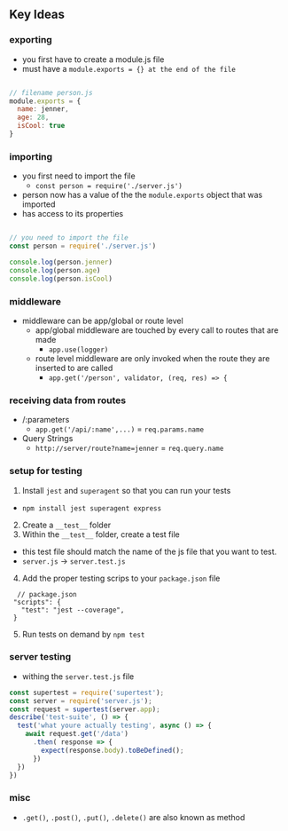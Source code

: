 ## Key Ideas

### exporting
- you first have to create a module.js file
- must have a `module.exports = {} at the end of the file`
```javascript

// filename person.js
module.exports = {
  name: jenner,
  age: 28,
  isCool: true
}
```
### importing
- you first need to import the file
  - `const person = require('./server.js')`
- person now has a value of the the `module.exports` object that was imported
- has access to its properties
```javascript

// you need to import the file
const person = require('./server.js')

console.log(person.jenner)
console.log(person.age)
console.log(person.isCool)
```

### middleware
- middleware can be app/global or route level
  - app/global middleware are touched by every call to routes that are made
    - `app.use(logger)`
  - route level middleware are only invoked when the route they are inserted to are called
    - `app.get('/person', validator, (req, res) => {`

### receiving data from routes
- /:parameters
  - `app.get('/api/:name',...)` = `req.params.name`
- Query Strings
  - `http://server/route?name=jenner` = `req.query.name`

### setup for testing
1. Install `jest` and `superagent` so that you can run your tests
  - `npm install jest superagent express`
2. Create a `__test__` folder
3. Within the `__test__` folder, create a test file
  - this test file should match the name of the js file that you want to test.
  - `server.js` -> `server.test.js`
4. Add the proper testing scrips to your `package.json` file
  ```
    // package.json
   "scripts": {
     "test": "jest --coverage",
   }
   ```
5. Run tests on demand by `npm test`

### server testing
- withing the `server.test.js` file
```javascript
const supertest = require('supertest');
const server = require('server.js');
const request = supertest(server.app);
describe('test-suite', () => {
  test('what youre actually testing', async () => {
    await request.get('/data')
      .then( response => {
        expect(response.body).toBeDefined();
      })
  })
})
```

### misc
- `.get()`, `.post()`, `.put()`, `.delete()` are also known as method
